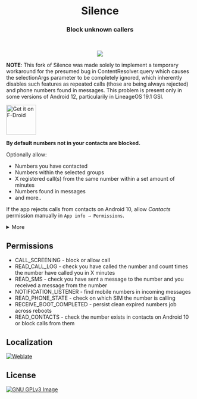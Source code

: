 <h1 align="center">Silence</h1>  
<h3 align="center">Block unknown callers</h3>  
<br/>

<p align="center">
<img 
    src="data/presentation.png">
</p>

<p><b>NOTE</b>:
This fork of Silence was made solely to implement a temporary workaround for the presumed bug in ContentResolver.query which causes the selectionArgs parameter to be completely ignored, which inherently disables such features as repeated calls (those are being always rejected) and phone numbers found in messages. This problem is present only in some versions of Android 12, particularily in LineageOS 19.1 GSI.
</p>

[<img 
    src="https://fdroid.gitlab.io/artwork/badge/get-it-on.png"
    alt="Get it on F-Droid"
    height="80">](https://f-droid.org/packages/me.lucky.silence/)

<b>By default numbers not in your contacts are blocked.</b>

Optionally allow:
* Numbers you have contacted
* Numbers within the selected groups
* X registered call(s) from the same number within a set amount of minutes
* Numbers found in messages
* and more..

If the app rejects calls from contacts on Android 10, allow _Contacts_ permission manually in 
`App info → Permissions`.

<details>
<summary>More</summary>

<p align="center">
<img 
    src="data/contacted.png" 
    height="400"> 
<img 
    src="data/groups.png" 
    height="400"> 
<img 
    src="data/repeated.png" 
    height="400"> 
<img 
    src="data/messages.png" 
    height="400">
<img 
    src="data/sim.png" 
    height="400"> 
<img 
    src="data/extra.png" 
    height="400"> 
</p>
</details>

## Permissions

* CALL_SCREENING - block or allow call
* READ_CALL_LOG - check you have called the number and count times the number have called you in X minutes
* READ_SMS - check you have sent a message to the number and you received a message from the number
* NOTIFICATION_LISTENER - find mobile numbers in incoming messages
* READ_PHONE_STATE - check on which SIM the number is calling
* RECEIVE_BOOT_COMPLETED - persist clean expired numbers job across reboots
* READ_CONTACTS - check the number exists in contacts on Android 10 or block calls from them

## Localization

[<img 
    src="https://hosted.weblate.org/widgets/me-lucky-silence/-/app/287x66-grey.png" 
    alt="Weblate">](https://hosted.weblate.org/engage/me-lucky-silence/)

## License

[![GNU GPLv3 Image](https://www.gnu.org/graphics/gplv3-127x51.png)](https://www.gnu.org/licenses/gpl-3.0.en.html)
